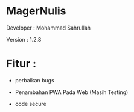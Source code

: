# MagerNulis

Developer : Mohammad Sahrullah

Version : 1.2.8

# Fitur :

- perbaikan bugs

- Penambahan PWA Pada Web (Masih Testing)

- code secure
